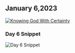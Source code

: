 ## January 6,2023

[![Knowing God With Certainty](https://raw.githubusercontent.com/linusjf/CIAY/main/January/jpgs/Day006.jpg)](https://youtu.be/CxqVfrtdcNA "Knowing God With Certainty")

### Day 6 Snippet

![Day 6 Snippet](https://raw.githubusercontent.com/linusjf/CIAY/refs/heads/main/January/jpgs/Day6Snippet.jpg)
